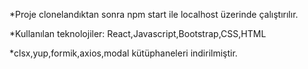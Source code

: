 *Proje clonelandıktan sonra 
npm start ile localhost üzerinde çalıştırılır.

*Kullanılan teknolojiler: React,Javascript,Bootstrap,CSS,HTML

*clsx,yup,formik,axios,modal kütüphaneleri indirilmiştir.
